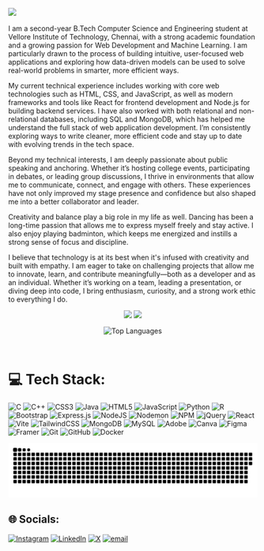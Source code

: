 ![](https://github-profile-trophy.vercel.app/?username=Sanskruti-Shete&theme=tokyonight&no-frame=false&no-bg=true&margin-w=4&title=MultiLanguage,Commits,Repositories,Experience,Followers&column=5)

<p>I am a second-year B.Tech Computer Science and Engineering student at Vellore Institute of Technology, Chennai, with a strong academic foundation and a growing passion for Web Development and Machine Learning. I am particularly drawn to the process of building intuitive, user-focused web applications and exploring how data-driven models can be used to solve real-world problems in smarter, more efficient ways.

My current technical experience includes working with core web technologies such as HTML, CSS, and JavaScript, as well as modern frameworks and tools like React for frontend development and Node.js for building backend services. I have also worked with both relational and non-relational databases, including SQL and MongoDB, which has helped me understand the full stack of web application development. I’m consistently exploring ways to write cleaner, more efficient code and stay up to date with evolving trends in the tech space.

Beyond my technical interests, I am deeply passionate about public speaking and anchoring. Whether it’s hosting college events, participating in debates, or leading group discussions, I thrive in environments that allow me to communicate, connect, and engage with others. These experiences have not only improved my stage presence and confidence but also shaped me into a better collaborator and leader.

Creativity and balance play a big role in my life as well. Dancing has been a long-time passion that allows me to express myself freely and stay active. I also enjoy playing badminton, which keeps me energized and instills a strong sense of focus and discipline.

I believe that technology is at its best when it's infused with creativity and built with empathy. I am eager to take on challenging projects that allow me to innovate, learn, and contribute meaningfully—both as a developer and as an individual. Whether it’s working on a team, leading a presentation, or diving deep into code, I bring enthusiasm, curiosity, and a strong work ethic to everything I do.</p>

<p align="center">
  <img src="https://github-readme-stats.vercel.app/api?username=Sanskruti-Shete&theme=dark&hide_border=false&include_all_commits=false&count_private=false" width="400" />
  <img src="https://nirzak-streak-stats.vercel.app/?user=Sanskruti-Shete&theme=dark&hide_border=false" width="400"/>
</p>

<p align="center">
  <img height="200" width="600" src="https://github-readme-stats.vercel.app/api/top-langs/?username=Sanskruti-Shete&layout=compact&langs_count=7&theme=tokyonight" alt="Top Languages">
</p>
<div id="header" align="center">
  <img src="https://komarev.com/ghpvc/?username=Sanskruti-Shete&style=for-the-badge&color=orange" alt=""/>
</div>

# 💻 Tech Stack:
![C](https://img.shields.io/badge/c-%2300599C.svg?style=for-the-badge&logo=c&logoColor=white) ![C++](https://img.shields.io/badge/c++-%2300599C.svg?style=for-the-badge&logo=c%2B%2B&logoColor=white) ![CSS3](https://img.shields.io/badge/css3-%231572B6.svg?style=for-the-badge&logo=css3&logoColor=white) ![Java](https://img.shields.io/badge/java-%23ED8B00.svg?style=for-the-badge&logo=openjdk&logoColor=white) ![HTML5](https://img.shields.io/badge/html5-%23E34F26.svg?style=for-the-badge&logo=html5&logoColor=white) ![JavaScript](https://img.shields.io/badge/javascript-%23323330.svg?style=for-the-badge&logo=javascript&logoColor=%23F7DF1E) ![Python](https://img.shields.io/badge/python-3670A0?style=for-the-badge&logo=python&logoColor=ffdd54) ![R](https://img.shields.io/badge/r-%23276DC3.svg?style=for-the-badge&logo=r&logoColor=white) ![Bootstrap](https://img.shields.io/badge/bootstrap-%238511FA.svg?style=for-the-badge&logo=bootstrap&logoColor=white) ![Express.js](https://img.shields.io/badge/express.js-%23404d59.svg?style=for-the-badge&logo=express&logoColor=%2361DAFB) ![NodeJS](https://img.shields.io/badge/node.js-6DA55F?style=for-the-badge&logo=node.js&logoColor=white) ![Nodemon](https://img.shields.io/badge/NODEMON-%23323330.svg?style=for-the-badge&logo=nodemon&logoColor=%BBDEAD) ![NPM](https://img.shields.io/badge/NPM-%23CB3837.svg?style=for-the-badge&logo=npm&logoColor=white) ![jQuery](https://img.shields.io/badge/jquery-%230769AD.svg?style=for-the-badge&logo=jquery&logoColor=white) ![React](https://img.shields.io/badge/react-%2320232a.svg?style=for-the-badge&logo=react&logoColor=%2361DAFB) ![Vite](https://img.shields.io/badge/vite-%23646CFF.svg?style=for-the-badge&logo=vite&logoColor=white) ![TailwindCSS](https://img.shields.io/badge/tailwindcss-%2338B2AC.svg?style=for-the-badge&logo=tailwind-css&logoColor=white) ![MongoDB](https://img.shields.io/badge/MongoDB-%234ea94b.svg?style=for-the-badge&logo=mongodb&logoColor=white) ![MySQL](https://img.shields.io/badge/mysql-4479A1.svg?style=for-the-badge&logo=mysql&logoColor=white) ![Adobe](https://img.shields.io/badge/adobe-%23FF0000.svg?style=for-the-badge&logo=adobe&logoColor=white) ![Canva](https://img.shields.io/badge/Canva-%2300C4CC.svg?style=for-the-badge&logo=Canva&logoColor=white) ![Figma](https://img.shields.io/badge/figma-%23F24E1E.svg?style=for-the-badge&logo=figma&logoColor=white) ![Framer](https://img.shields.io/badge/Framer-black?style=for-the-badge&logo=framer&logoColor=blue) ![Git](https://img.shields.io/badge/git-%23F05033.svg?style=for-the-badge&logo=git&logoColor=white) ![GitHub](https://img.shields.io/badge/github-%23121011.svg?style=for-the-badge&logo=github&logoColor=white) ![Docker](https://img.shields.io/badge/docker-%230db7ed.svg?style=for-the-badge&logo=docker&logoColor=white) 




 <img width="1000" src="comps/github-snake.svg" alt="snake"/>



## 🌐 Socials:
[![Instagram](https://img.shields.io/badge/Instagram-%23E4405F.svg?logo=Instagram&logoColor=white)](https://instagram.com/sans_shete) [![LinkedIn](https://img.shields.io/badge/LinkedIn-%230077B5.svg?logo=linkedin&logoColor=white)](https://linkedin.com/in/sanskruti-shete-02aba1275) [![X](https://img.shields.io/badge/X-black.svg?logo=X&logoColor=white)](https://x.com/sanskruti_shete) [![email](https://img.shields.io/badge/Email-D14836?logo=gmail&logoColor=white)](mailto:shetesanskruti066@gmail.com) 
